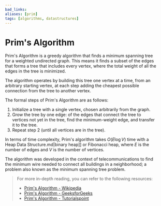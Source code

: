 ```yaml
---
bad_links: 
aliases: [prim]
tags: [algorithms, datastructures]
---
```

# Prim's Algorithm

Prim's Algorithm is a greedy algorithm that finds a minimum spanning tree for a weighted undirected graph. This means it finds a subset of the edges that forms a tree that includes every vertex, where the total weight of all the edges in the tree is minimized.

The algorithm operates by building this tree one vertex at a time, from an arbitrary starting vertex, at each step adding the cheapest possible connection from the tree to another vertex.

The formal steps of Prim's Algorithm are as follows:

1. Initialize a tree with a single vertex, chosen arbitrarily from the graph.
2. Grow the tree by one edge: of the edges that connect the tree to vertices not yet in the tree, find the minimum-weight edge, and transfer it to the tree.
3. Repeat step 2 (until all vertices are in the tree).

In terms of time complexity, Prim's algorithm takes $O(E \log V)$ time with a Heap Data Structure.md|binary heap]] or Fibonacci heap, where $E$ is the number of edges and $V$ is the number of vertices.

The algorithm was developed in the context of telecommunications to find the minimum wire needed to connect all buildings in a neighborhood; a problem also known as the minimum spanning tree problem.

> For more in-depth reading, you can refer to the following resources:
> - [Prim's Algorithm - Wikipedia](https://www.google.com/search?q=Prim%27s+Algorithm+-+Wikipedia)
> - [Prim's Algorithm - GeeksforGeeks](https://www.google.com/search?q=Prim%27s+Algorithm+-+GeeksforGeeks)
> - [Prim's Algorithm - Tutorialspoint](https://www.google.com/search?q=Prim%27s+Algorithm+-+Tutorialspoint)